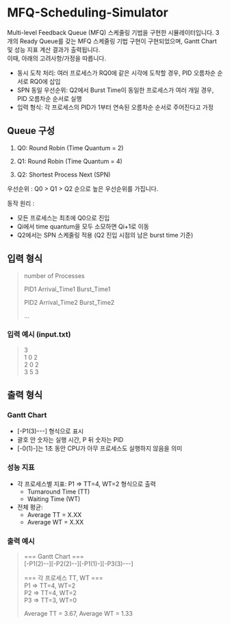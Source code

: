 # MFQ-Scheduling-Simulator

Multi-level Feedback Queue (MFQ) 스케줄링 기법을 구현한 시뮬레이터입니다. 3개의 Ready Queue를 갖는 MFQ 스케줄링 기법 구현이 구현되었으며, Gantt Chart 및 성능 지표 계산 결과가 출력됩니다.   
이때, 아래의 고려사항/가정을 따릅니다.
+ 동시 도착 처리: 여러 프로세스가 RQ0에 같은 시각에 도착할 경우, PID 오름차순 순서로 RQ0에 삽입
+ SPN 동일 우선순위: Q2에서 Burst Time이 동일한 프로세스가 여러 개일 경우, PID 오름차순 순서로 실행
+ 입력 형식: 각 프로세스의 PID가 1부터 연속된 오름차순 순서로 주어진다고 가정

## Queue 구성
1. Q0: Round Robin (Time Quantum = 2)

2. Q1: Round Robin (Time Quantum = 4)

3. Q2: Shortest Process Next (SPN)

우선순위 : Q0 > Q1 > Q2 순으로 높은 우선순위를 가집니다.

동작 원리 :
  * 모든 프로세스는 최초에 Q0으로 진입
  * Qi에서 time quantum을 모두 소모하면 Qi+1로 이동
  * Q2에서는 SPN 스케줄링 적용 (Q2 진입 시점의 남은 burst time 기준)

## 입력 형식
>number of Processes
>
>PID1 Arrival_Time1 Burst_Time1
>
>PID2 Arrival_Time2 Burst_Time2
>
>...

### 입력 예시 (input.txt)
>3   
>1 0 2   
>2 0 2   
>3 5 3

## 출력 형식
### Gantt Chart
* [-P1(3)---] 형식으로 표시
* 괄호 안 숫자는 실행 시간, P 뒤 숫자는 PID
* [-0(1)-]는 1초 동안 CPU가 아무 프로세스도 실행하지 않음을 의미

### 성능 지표
* 각 프로세스별 지표:
  P1 => TT=4, WT=2 형식으로 출력
  + Turnaround Time (TT)
  + Waiting Time (WT)
* 전체 평균:
  + Average TT = X.XX
  + Average WT = X.XX
 
### 출력 예시
>=== Gantt Chart ===   
>[-P1(2)--][-P2(2)--][-P1(1)-][-P3(3)---]   
>    
>=== 각 프로세스 TT, WT ===   
>P1 => TT=4, WT=2   
>P2 => TT=4, WT=2   
>P3 => TT=3, WT=0   
>   
>Average TT = 3.67, Average WT = 1.33   
